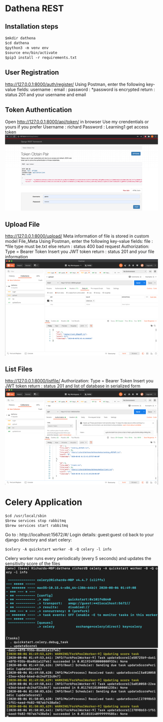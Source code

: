 # Dathena REST 

## Installation steps
```
$mkdir dathena
$cd dathena
$python3 -m venv env
$source env/bin/activate
$pip3 install -r requirements.txt
```

## User Registration
http://127.0.0.1:8000/auth/register/
Using Postman, enter the following key-value fields:
username : <insert your username>
email : <insert your email>
password : <insert your password>
*password is encrypted
return : status 201 and your username and email


## Token Authentication
Open http://127.0.0.1:8000/api/token/ in browser
Use my crendentials or yours if you prefer
Username : richard
Password : Learning1
get access token
![alt text](https://github.com/savvyguru/dathena/blob/master/media/Screenshot%202020-08-06%20at%2010.04.06%20AM.png)

## Upload File
http://127.0.0.1:8000/upload/
Meta information of file is stored in custom model File_Meta
Using Postman, enter the following key-value fields:
file : <insert your file.txt>
*file type must be.txt else return : status 400 bad request
Authorization:
Type = Bearer Token
Insert you JWT token
return : status 201 and your file information
![alt text](https://github.com/savvyguru/dathena/blob/master/media/Screenshot%202020-08-06%20at%2010.06.10%20AM.png)
  
## List Files
http://127.0.0.1:8000/listfile/
Authorization:
Type = Bearer Token
Insert you JWT token
return : status 201 and list of database in serialized form
![alt text](https://github.com/savvyguru/dathena/blob/master/media/Screenshot%202020-08-06%20at%2010.05.10%20AM.png)

# Celery Application
```
$cd /usr/local/sbin
$brew services stop rabbitmq
$brew services start rabbitmq
```
Go to : http://localhost:15672/#/
Login details: guest:guest
cd back to your django directory and start celery:
```
$celery -A quickstart worker -B -Q celery -l info
```
Celery worker runs every periodically (every 5 seconds) and updates the sensitivity score of the files 
![alt text](https://github.com/savvyguru/dathena/blob/master/media/Screenshot%202020-08-06%20at%209.49.19%20AM.png)
![alt text](https://github.com/savvyguru/dathena/blob/master/media/Screenshot%202020-08-06%20at%209.50.05%20AM.png)

